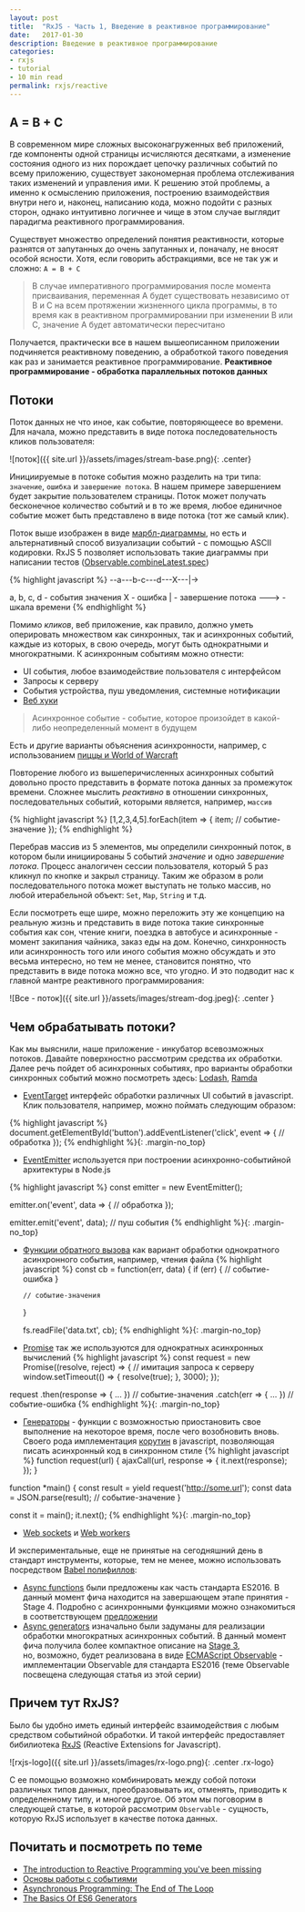 ```yaml
---
layout: post
title:  "RxJS - Часть 1, Введение в реактивное программирование"
date:   2017-01-30
description: Введение в реактивное программирование
categories:
- rxjs
- tutorial
- 10 min read
permalink: rxjs/reactive
---
```


## A = B + C
В современном мире сложных высоконагруженных веб приложений, где компоненты одной страницы исчисляются десятками, 
а изменение состояния одного из них порождает цепочку различных событий по всему приложению, существует 
закономерная проблема отслеживания таких изменений и управления ими. К решению этой проблемы, а именно к осмыслению
приложения, построению взаимодействия внутри него и, наконец, написанию кода, можно подойти с разных сторон, однако
интуитивно логичнее и чище в этом случае выглядит парадигма реактивного программирования.

Существует множество определений понятия реактивности, которые разнятся от запутанных до очень запутанных
 и, поначалу, не вносят особой ясности. Хотя, если говорить абстракциями, все не так уж и сложно: `A = B + C`
  
 > В случае императивного программирования после момента присваивания, переменная A будет
 существовать независимо от B и С на всем протяжении жизненного цикла программы, в то время как в реактивном 
 программировании при изменении B или C, значение A будет автоматически пересчитано
 
 Получается, практически все в нашем вышеописанном приложении подчиняется реактивному поведению, а обработкой такого 
 поведения как раз и занимается реактивное программирование. **Реактивное программирование - обработка параллельных потоков данных** 
 
## Потоки
 
 Поток данных не что иное, как событие, повторяющеесе во времени. Для начала, можно представить в виде
 потока последовательность кликов пользователя:
 
 ![поток]({{ site.url }}/assets/images/stream-base.png){: .center}
 
Инициируемые в потоке события можно разделить на три типа: `значение`, `ошибка` и `завершение потока`.
В нашем примере завершением будет закрытие пользователем страницы. Поток может получать бесконечное 
количество событий и в то же время, любое единичное событие может быть представлено в виде потока (тот же самый клик).
 
Поток выше изображен в виде [марбл-диаграммы](http://rxmarbles.com/), но есть и альтернативный способ 
визуализации событий - c помощью ASCII кодировки. RxJS 5 позволяет использовать такие диаграммы 
при написании тестов ([Observable.combineLatest.spec](http://reactivex.io/rxjs/test-file/spec-js/observables/combineLatest-spec.js.html#lineNumber7))
 
 {% highlight javascript %}
 --a---b-c---d---X---|->
 
 a, b, c, d - события значения
 X - ошибка
 | - завершение потока
 ---> - шкала времени
 {% endhighlight %}

Помимо *кликов*, веб приложение, как правило, должно уметь оперировать множеством как синхронных, так и асинхронных 
событий, каждые из которых, в свою очередь, могут быть однократными и многократными. К асинхронным событиям можно отнести:
- UI события, любое взаимодействие пользователя с интерфейсом
- Запросы к серверу 
- События устройства, пуш уведомления, системные нотификации
- [Веб хуки](https://en.wikipedia.org/wiki/Webhook)

> Асинхронное событие - событие, которое произойдет в какой-либо неопределенный момент в будущем

Есть и другие варианты объяснения асинхронности, например, с использованием [пиццы и World of Warcraft](http://stackoverflow.com/a/4560233/4486673)

Повторение любого из вышеперичисленных асинхронных событий довольно просто представить в формате потока данных за промежуток времени. 
Сложнее мыслить *реактивно* в отношении синхронных, последовательных событий, которыми является, например, `массив`
 
{% highlight javascript %}
[1,2,3,4,5].forEach(item => { 
    item; // событие-значение 
});
{% endhighlight %}
 
Перебрав массив из 5 элементов, мы определили синхронный поток, в котором были инициированы 5 событий *значение*
и одно *завершение потока*. Процесс аналогичен сессии пользователя, который 5 раз кликнул по кнопке и закрыл страницу.
Таким же образом в роли последовательного потока может выступать не только массив, но любой итерабельной объект: `Set`, `Map`, `String` и т.д.

Если посмотреть еще шире, можно переложить эту же концепцию на реальную жизнь и представить в виде потока такие 
синхронные события как сон, чтение книги, поездка в автобусе и асинхронные - момент закипания чайника, заказ еды на дом. Конечно,
 синхронность или асинхронность того или иного события можно обсуждать и это весьма интересно, но тем не менее,
становится понятно, что представить в виде потока можно все, что угодно. И это подводит нас к главной мантре реактивного программирования:

![Все - поток]({{ site.url }}/assets/images/stream-dog.jpeg){: .center }

## Чем обрабатывать потоки?

Как мы выяснили, наше приложение - инкубатор всевозможных потоков. Давайте поверхностно рассмотрим средства их обработки.
Далее речь пойдет об асинхронных событиях, про варианты обработки синхронных событий можно посмотреть здесь: 
 [Lodash](https://lodash.com/docs/), [Ramda](http://ramdajs.com/docs/)

- [EventTarget](https://developer.mozilla.org/en-US/docs/Web/API/EventTarget) интерфейс обработки различных UI событий в javascript.
Клик пользователя, например, можно поймать следующим образом:

{% highlight javascript %}
document.getElementById('button').addEventListener('click', event => {
    // обработка
});
{% endhighlight %}{: .margin-no_top}

- [EventEmitter](https://nodejs.org/api/events.html) используется при построении асинхронно-событийной архитектуры в Node.js
 
 {% highlight javascript %}
 const emitter = new EventEmitter();
 
 emitter.on('event', data => {
  // обработка
 });
 
 emitter.emit('event', data); // пуш события
 {% endhighlight %}{: .margin-no_top}
 
- [Функции обратного вызова](http://callbackhell.com/) как вариант обработки однократного асинхронного события, например, чтения файла
{% highlight javascript %}
  const cb = function(err, data) {
      if (err) {
        // событие-ошибка
      }
      
      // событие-значения
  }
   
  fs.readFile('data.txt', cb); 
 {% endhighlight %}{: .margin-no_top}

- [Promise](https://developer.mozilla.org/en-US/docs/Web/JavaScript/Reference/Global_Objects/Promise) так же используются
 для однократных асинхронных вычислений
{% highlight javascript %}
const request = new Promise((resolve, reject) => {
    // имитация запроса к серверу
    window.setTimeout(() => { resolve(true); }, 3000);
});

request
    .then(response => { ... }) // событие-значения 
    .catch(err => { ... }) // событие-ошибка 
{% endhighlight %}{: .margin-no_top}
 
- [Генераторы](https://developer.mozilla.org/en-US/docs/Web/JavaScript/Reference/Statements/function*) - функции с 
возможностью приостановить свое выполнение на некоторое время, после чего возобновить вновь. Своего рода имплементация
[корутин](https://en.wikipedia.org/wiki/Coroutine) в javascript, позволяющая писать асинхронный код в синхронном стиле
{% highlight javascript %}
function request(url) {
    ajaxCall(url, response => { it.next(response); });
}

function *main() {
    const result = yield request('http://some.url');
    const data = JSON.parse(result); // событие-значение
}

const it = main();
it.next(); 
{% endhighlight %}{: .margin-no_top}

- [Web sockets](https://developer.mozilla.org/en-US/docs/Web/API/WebSockets_API) и [Web workers](https://developer.mozilla.org/en-US/docs/Web/API/Web_Workers_API/Using_web_workers)

И экспериментальные, еще не принятые на сегодняшний день в стандарт инструменты, которые, тем не менее, 
можно использовать посредством [Babel полифиллов](https://github.com/babel/babel/tree/master/packages/babel-plugin-transform-regenerator):

- [Async functions](https://github.com/tc39/ecmascript-asyncawait) были предложены как часть стандарта ES2016. 
В данный момент фича находится на завершающем этапе принятия - Stage 4. Подробно с асинхронными функциями можно 
ознакомиться в соответствующем [предложении](https://tc39.github.io/ecmascript-asyncawait/)
- [Async generators](https://github.com/jhusain/asyncgenerator) изначально были задуманы для реализации обработки многократных 
асинхронных событий. В данный момент фича получила более компактное описание на [Stage 3](https://github.com/tc39/proposal-async-iteration),  
но, возможно, будет реализована в виде [ECMAScript Observable](https://github.com/tc39/proposal-observable) - имплементации 
Observable для стандарта ES2016 (теме Observable посвещена следующая статья из этой серии)

## Причем тут RxJS? 
Было бы удобно иметь единый интерфейс взаимодействия с любым средством событийной обработки. И такой интерфейс
предоставляет бибилиотека [RxJS](https://github.com/ReactiveX/rxjs) (Reactive Extensions for Javascript).

![rxjs-logo]({{ site.url }}/assets/images/rx-logo.png){: .center .rx-logo}

С ее помощью возможно комбинировать между собой потоки различных типов данных, преобразовывать их, отменять, приводить к определенному типу,
и многое другое. Об этом мы поговорим в следующей статье,
в которой рассмотрим `Observable` - сущность, которую RxJS использует в качестве потока данных.

## Почитать и посмотреть по теме
- [The introduction to Reactive Programming you've been missing](https://gist.github.com/staltz/868e7e9bc2a7b8c1f754)
- [Основы работы с событиями](https://learn.javascript.ru/events-and-interfaces)
- [Asynchronous Programming: The End of The Loop](https://egghead.io/courses/mastering-asynchronous-programming-the-end-of-the-loop)
- [The Basics Of ES6 Generators](https://davidwalsh.name/es6-generators)